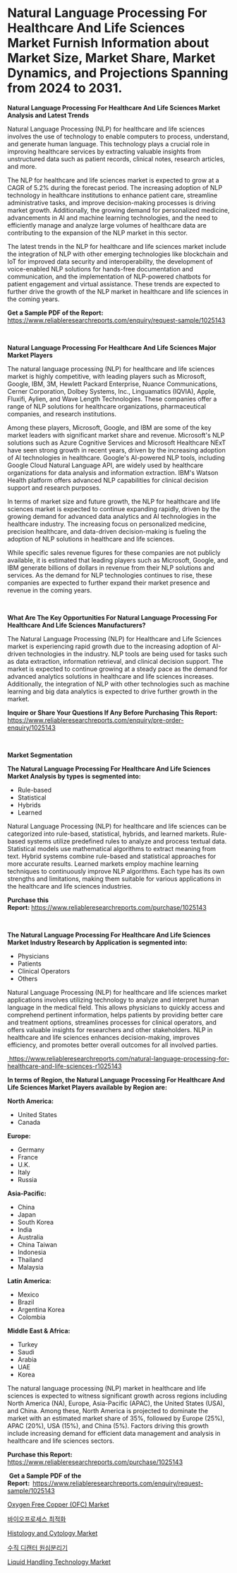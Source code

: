 <p><h1>Natural Language Processing For Healthcare And Life Sciences Market Furnish Information about Market Size, Market Share, Market Dynamics, and Projections Spanning from 2024 to 2031.</h1></p><p><strong>Natural Language Processing For Healthcare And Life Sciences Market Analysis and Latest Trends</strong></p>
<p><p>Natural Language Processing (NLP) for healthcare and life sciences involves the use of technology to enable computers to process, understand, and generate human language. This technology plays a crucial role in improving healthcare services by extracting valuable insights from unstructured data such as patient records, clinical notes, research articles, and more.</p><p>The NLP for healthcare and life sciences market is expected to grow at a CAGR of 5.2% during the forecast period. The increasing adoption of NLP technology in healthcare institutions to enhance patient care, streamline administrative tasks, and improve decision-making processes is driving market growth. Additionally, the growing demand for personalized medicine, advancements in AI and machine learning technologies, and the need to efficiently manage and analyze large volumes of healthcare data are contributing to the expansion of the NLP market in this sector.</p><p>The latest trends in the NLP for healthcare and life sciences market include the integration of NLP with other emerging technologies like blockchain and IoT for improved data security and interoperability, the development of voice-enabled NLP solutions for hands-free documentation and communication, and the implementation of NLP-powered chatbots for patient engagement and virtual assistance. These trends are expected to further drive the growth of the NLP market in healthcare and life sciences in the coming years.</p></p>
<p><strong>Get a Sample PDF of the Report:&nbsp;</strong> <a href="https://www.reliableresearchreports.com/enquiry/request-sample/1025143">https://www.reliableresearchreports.com/enquiry/request-sample/1025143</a></p>
<p>&nbsp;</p>
<p><strong>Natural Language Processing For Healthcare And Life Sciences Major Market Players</strong></p>
<p><p>The natural language processing (NLP) for healthcare and life sciences market is highly competitive, with leading players such as Microsoft, Google, IBM, 3M, Hewlett Packard Enterprise, Nuance Communications, Cerner Corporation, Dolbey Systems, Inc., Linguamatics (IQVIA), Apple, Fluxifi, Aylien, and Wave Length Technologies. These companies offer a range of NLP solutions for healthcare organizations, pharmaceutical companies, and research institutions.</p><p>Among these players, Microsoft, Google, and IBM are some of the key market leaders with significant market share and revenue. Microsoft's NLP solutions such as Azure Cognitive Services and Microsoft Healthcare NExT have seen strong growth in recent years, driven by the increasing adoption of AI technologies in healthcare. Google's AI-powered NLP tools, including Google Cloud Natural Language API, are widely used by healthcare organizations for data analysis and information extraction. IBM's Watson Health platform offers advanced NLP capabilities for clinical decision support and research purposes.</p><p>In terms of market size and future growth, the NLP for healthcare and life sciences market is expected to continue expanding rapidly, driven by the growing demand for advanced data analytics and AI technologies in the healthcare industry. The increasing focus on personalized medicine, precision healthcare, and data-driven decision-making is fueling the adoption of NLP solutions in healthcare and life sciences.</p><p>While specific sales revenue figures for these companies are not publicly available, it is estimated that leading players such as Microsoft, Google, and IBM generate billions of dollars in revenue from their NLP solutions and services. As the demand for NLP technologies continues to rise, these companies are expected to further expand their market presence and revenue in the coming years.</p></p>
<p>&nbsp;</p>
<p><strong>What Are The Key Opportunities For Natural Language Processing For Healthcare And Life Sciences Manufacturers?</strong></p>
<p><p>The Natural Language Processing (NLP) for Healthcare and Life Sciences market is experiencing rapid growth due to the increasing adoption of AI-driven technologies in the industry. NLP tools are being used for tasks such as data extraction, information retrieval, and clinical decision support. The market is expected to continue growing at a steady pace as the demand for advanced analytics solutions in healthcare and life sciences increases. Additionally, the integration of NLP with other technologies such as machine learning and big data analytics is expected to drive further growth in the market.</p></p>
<p><strong>Inquire or Share Your Questions If Any Before Purchasing This Report:</strong> <a href="https://www.reliableresearchreports.com/enquiry/pre-order-enquiry/1025143">https://www.reliableresearchreports.com/enquiry/pre-order-enquiry/1025143</a></p>
<p>&nbsp;</p>
<p><strong>Market Segmentation</strong></p>
<p><strong>The Natural Language Processing For Healthcare And Life Sciences Market Analysis by types is segmented into:</strong></p>
<p><ul><li>Rule-based</li><li>Statistical</li><li>Hybrids</li><li>Learned</li></ul></p>
<p><p>Natural Language Processing (NLP) for healthcare and life sciences can be categorized into rule-based, statistical, hybrids, and learned markets. Rule-based systems utilize predefined rules to analyze and process textual data. Statistical models use mathematical algorithms to extract meaning from text. Hybrid systems combine rule-based and statistical approaches for more accurate results. Learned markets employ machine learning techniques to continuously improve NLP algorithms. Each type has its own strengths and limitations, making them suitable for various applications in the healthcare and life sciences industries.</p></p>
<p><strong>Purchase this Report:&nbsp;</strong><a href="https://www.reliableresearchreports.com/purchase/1025143">https://www.reliableresearchreports.com/purchase/1025143</a></p>
<p>&nbsp;</p>
<p><strong>The Natural Language Processing For Healthcare And Life Sciences Market Industry Research by Application is segmented into:</strong></p>
<p><ul><li>Physicians</li><li>Patients</li><li>Clinical Operators</li><li>Others</li></ul></p>
<p><p>Natural Language Processing (NLP) for healthcare and life sciences market applications involves utilizing technology to analyze and interpret human language in the medical field. This allows physicians to quickly access and comprehend pertinent information, helps patients by providing better care and treatment options, streamlines processes for clinical operators, and offers valuable insights for researchers and other stakeholders. NLP in healthcare and life sciences enhances decision-making, improves efficiency, and promotes better overall outcomes for all involved parties.</p></p>
<p><a href="https://www.reliableresearchreports.com/natural-language-processing-for-healthcare-and-life-sciences-r1025143">&nbsp;https://www.reliableresearchreports.com/natural-language-processing-for-healthcare-and-life-sciences-r1025143</a></p>
<p><strong>In terms of Region, the Natural Language Processing For Healthcare And Life Sciences Market Players available by Region are:</strong></p>
<p>
    <p> <strong> North America: </strong>
        <ul>
            <li>United States</li>
            <li>Canada</li>
        </ul>
        </p> 
    <p> <strong> Europe: </strong>
        <ul>
            <li>Germany</li>
            <li>France</li>
            <li>U.K.</li>
            <li>Italy</li>
            <li>Russia</li>
        </ul>
        </p> 
    <p> <strong> Asia-Pacific: </strong>
        <ul>
            <li>China</li>
            <li>Japan</li>
            <li>South Korea</li>
            <li>India</li>
            <li>Australia</li>
            <li>China Taiwan</li>
            <li>Indonesia</li>
            <li>Thailand</li>
            <li>Malaysia</li>
        </ul>
        </p> 
    <p> <strong> Latin America: </strong>
        <ul>
            <li>Mexico</li>
            <li>Brazil</li>
            <li>Argentina Korea</li>
            <li>Colombia</li>
        </ul>
        </p> 
    <p> <strong> Middle East & Africa: </strong>
        <ul>
            <li>Turkey</li>
            <li>Saudi</li>
            <li>Arabia</li>
            <li>UAE</li>
            <li>Korea</li>
        </ul>
    </p>
    </p>
<p><p>The natural language processing (NLP) market in healthcare and life sciences is expected to witness significant growth across regions including North America (NA), Europe, Asia-Pacific (APAC), the United States (USA), and China. Among these, North America is projected to dominate the market with an estimated market share of 35%, followed by Europe (25%), APAC (20%), USA (15%), and China (5%). Factors driving this growth include increasing demand for efficient data management and analysis in healthcare and life sciences sectors.</p></p>
<p><strong>Purchase this Report: </strong><a href="https://www.reliableresearchreports.com/purchase/1025143">https://www.reliableresearchreports.com/purchase/1025143</a></p>
<p>&nbsp;<strong>Get a Sample PDF of the Report:&nbsp;&nbsp;</strong><a href="https://www.reliableresearchreports.com/enquiry/request-sample/1025143">https://www.reliableresearchreports.com/enquiry/request-sample/1025143</a></p>
<p><strong></strong></p>
<p><p><a href="https://issuu.com/reportprime-2/docs/oxygen-free-copper-ofc-market-size-2030.pptx">Oxygen Free Copper (OFC) Market</a></p><p><a href="https://github.com/royErdmtyan906778/Market-Research-Report-List-1/blob/main/533555054755.md">바이오프로세스 최적화</a></p><p><a href="https://www.linkedin.com/pulse/histology-cytology-market-size-cagr-trends-2024-2030-collectra-opbfe">Histology and Cytology Market</a></p><p><a href="https://github.com/valroy852/Market-Research-Report-List-1/blob/main/170365454756.md">수직 디캔터 원심분리기</a></p><p><a href="https://www.linkedin.com/pulse/liquid-handling-technology-market-furnishes-information-5chef">Liquid Handling Technology Market</a></p></p>